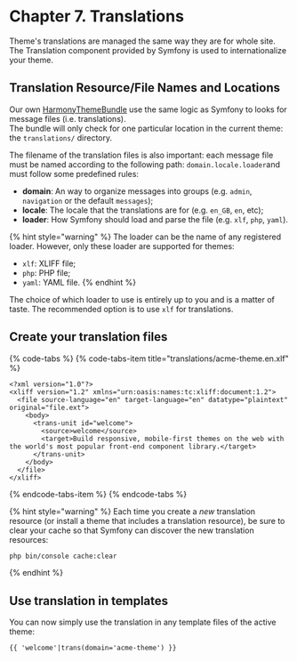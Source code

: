 # Chapter 7. Translations

Theme's translations are managed the same way they are for whole site.  
The Translation component provided by Symfony is used to internationalize your theme.

## Translation Resource/File Names and Locations

Our own [HarmonyThemeBundle](../../bundles/themebundle/) use the same logic as Symfony to looks for message files \(i.e. translations\).  
The bundle will only check for one particular location in the current theme: the `translations/` directory.

The filename of the translation files is also important: each message file must be named according to the following path: `domain.locale.loader`and must follow some predefined rules:

* **domain**: An way to organize messages into groups \(e.g. `admin`, `navigation` or the default `messages`\);
* **locale**: The locale that the translations are for \(e.g. `en_GB`, `en`, etc\);
* **loader**: How Symfony should load and parse the file \(e.g. `xlf`, `php`, `yaml`\).

{% hint style="warning" %}
The loader can be the name of any registered loader. However, only these loader are supported for themes:

* `xlf`: XLIFF file;
* `php`: PHP file;
* `yaml`: YAML file.
{% endhint %}

The choice of which loader to use is entirely up to you and is a matter of taste. The recommended option is to use `xlf` for translations.

## Create your translation files

{% code-tabs %}
{% code-tabs-item title="translations/acme-theme.en.xlf" %}
```markup
<?xml version="1.0"?>
<xliff version="1.2" xmlns="urn:oasis:names:tc:xliff:document:1.2">
  <file source-language="en" target-language="en" datatype="plaintext" original="file.ext">
    <body>
      <trans-unit id="welcome">
        <source>welcome</source>
        <target>Build responsive, mobile-first themes on the web with the world's most popular front-end component library.</target>
      </trans-unit>
    </body>
  </file>
</xliff>
```
{% endcode-tabs-item %}
{% endcode-tabs %}

{% hint style="warning" %}
Each time you create a _new_ translation resource \(or install a theme that includes a translation resource\), be sure to clear your cache so that Symfony can discover the new translation resources:

```bash
php bin/console cache:clear
```
{% endhint %}

## Use translation in templates

You can now simply use the translation in any template files of the active theme:

```markup
{{ 'welcome'|trans(domain='acme-theme') }}
```


